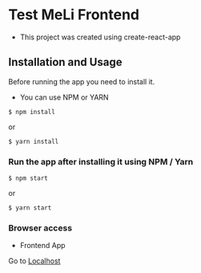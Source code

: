 # Test MeLi Frontend

* This project was created using create-react-app


## <a name="installation-and-usage"></a>Installation and Usage

Before running the app you need to install it.

* You can use NPM or YARN

```
$ npm install
```

or

```
$ yarn install
```

### Run the app after installing it using NPM / Yarn

```
$ npm start
```
or

```
$ yarn start
```

### Browser access

* Frontend App

Go to [Localhost](http://localhost:3000)
